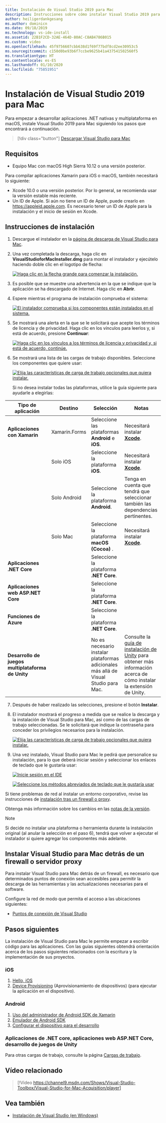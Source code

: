 ```yaml
---
title: Instalación de Visual Studio 2019 para Mac
description: Instrucciones sobre cómo instalar Visual Studio 2019 para Mac y los componentes adicionales necesarios para el desarrollo multiplataforma.
author: heiligerdankgesang
ms.author: dominicn
ms.date: 09/18/2019
ms.technology: vs-ide-install
ms.assetid: 22B1F2CD-32AE-464D-80AC-C8AB4786B015
ms.custom: video
ms.openlocfilehash: 45f9756607cbb638d1f69f77bdf8cd2ee30953c5
ms.sourcegitcommit: c150d0be93b6f7ccbe9625b41a437541502560f5
ms.translationtype: HT
ms.contentlocale: es-ES
ms.lasthandoff: 01/10/2020
ms.locfileid: "75851951"
---
```

# <a name="install-visual-studio-2019-for-mac"></a>Instalación de Visual Studio 2019 para Mac

Para empezar a desarrollar aplicaciones .NET nativas y multiplataforma en macOS, instale Visual Studio 2019 para Mac siguiendo los pasos que encontrará a continuación.

 > [!div class="button"]
 > [Descargar Visual Studio para Mac](https://visualstudio.microsoft.com/vs/mac/)

## <a name="requirements"></a>Requisitos

- Equipo Mac con macOS High Sierra 10.12 o una versión posterior.

Para compilar aplicaciones Xamarin para iOS o macOS, también necesitará lo siguiente:

- Xcode 10.0 o una versión posterior. Por lo general, se recomienda usar la versión estable más reciente.
- Un ID de Apple. Si aún no tiene un ID de Apple, puede crearlo en https://appleid.apple.com. Es necesario tener un ID de Apple para la instalación y el inicio de sesión en Xcode.

## <a name="installation-instructions"></a>Instrucciones de instalación

1. Descargue el instalador en la [página de descarga de Visual Studio para Mac](https://visualstudio.microsoft.com/vs/mac/).
2. Una vez completada la descarga, haga clic en **VisualStudioforMacInstaller.dmg** para montar el instalador y ejecútelo haciendo doble clic en el logotipo de flecha:

    [![Haga clic en la flecha grande para comenzar la instalación.](media/install-installer-sml.png)](media/install-installer.png#lightbox)

3. Es posible que se muestre una advertencia en la que se indique que la aplicación se ha descargado de Internet. Haga clic en **Abrir**.
4. Espere mientras el programa de instalación comprueba el sistema:

    [![El instalador comprueba si los componentes están instalados en el sistema.](media/install-checking-sml.png)](media/install-checking.png#lightbox)

5. Se mostrará una alerta en la que se le solicitará que acepte los términos de licencia y de privacidad. Haga clic en los vínculos para leerlos y, si está de acuerdo, presione **Continuar**:

    [![Haga clic en los vínculos a los términos de licencia y privacidad y, si está de acuerdo, continúe.](media/install-privacy.png)](media/install-privacy.png#lightbox)

6. Se mostrará una lista de las cargas de trabajo disponibles. Seleccione los componentes que quiere usar:

    [![Elija las características de carga de trabajo opcionales que quiera instalar.](media/install-selection.png)](media/install-selection.png#lightbox)

   Si no desea instalar todas las plataformas, utilice la guía siguiente para ayudarle a elegirlas:


|Tipo de aplicación  |Destino  |Selección  |Notas  |
|---------|---------|---------|---------|
|**Aplicaciones con Xamarin**| Xamarin.Forms|Seleccione las plataformas **Android** e **iOS**. |Necesitará instalar [**Xcode**](https://developer.apple.com/xcode/). |
||Solo iOS|Seleccione la plataforma **iOS**.|Necesitará instalar [**Xcode**](https://developer.apple.com/xcode/).|
||Solo Android|Seleccione la plataforma **Android**.|Tenga en cuenta que tendrá que seleccionar también las dependencias pertinentes.|
||Solo Mac|Seleccione la plataforma **macOS (Cocoa)** .|Necesitará instalar [**Xcode**](https://developer.apple.com/xcode/).|
|**Aplicaciones .NET Core**|         |Seleccione la plataforma **.NET Core**.|         |
|**Aplicaciones web ASP.NET Core**|         |Seleccione la plataforma **.NET Core**.|         |
|**Funciones de Azure**|         |Seleccione la plataforma **.NET Core**.|         |
|**Desarrollo de juegos multiplataforma de Unity**|         |No es necesario instalar plataformas adicionales más allá de Visual Studio para Mac.| Consulte la [guía de instalación de Unity](/visualstudio/mac/setup-vsmac-tools-unity) para obtener más información acerca de cómo instalar la extensión de Unity.|


7. Después de haber realizado las selecciones, presione el botón **Instalar**.
8. El instalador mostrará el progreso a medida que se realice la descarga y la instalación de Visual Studio para Mac, así como de las cargas de trabajo seleccionadas. Se le solicitará que indique la contraseña para conceder los privilegios necesarios para la instalación.

    [![Elija las características de carga de trabajo opcionales que quiera instalar.](media/installation-progress.png)](media/installation-progress.png#lightbox)

9. Una vez instalado, Visual Studio para Mac le pedirá que personalice su instalación, para lo que deberá iniciar sesión y seleccionar los enlaces de teclado que le gustaría usar:

    [![Inicie sesión en el IDE](media/ide-tour-2019-start-signin.png)](media/ide-tour-2019-start-signin.png#lightbox)

    [![Seleccione los métodos abreviados de teclado que le gustaría usar](media/ide-tour-2019-keyboard-shortcut.png)](media/ide-tour-2019-keyboard-shortcut.png#lightbox)

Si tiene problemas de red al instalar un entorno corporativo, revise las instrucciones de [instalación tras un firewall o proxy](/visualstudio/mac/installation#install-visual-studio-for-mac-behind-a-firewall-or-proxy-server).

Obtenga más información sobre los cambios en las [notas de la versión](/visualstudio/releasenotes/vs2019-mac-relnotes).

> [!NOTE]
> Si decide no instalar una plataforma o herramienta durante la instalación original (al anular la selección en el paso 6), tendrá que volver a ejecutar el instalador si quiere agregar los componentes más adelante.

## <a name="install-visual-studio-for-mac-behind-a-firewall-or-proxy-server"></a>Instalar Visual Studio para Mac detrás de un firewall o servidor proxy

Para instalar Visual Studio para Mac detrás de un firewall, es necesario que determinados puntos de conexión sean accesibles para permitir la descarga de las herramientas y las actualizaciones necesarias para el software.

Configure la red de modo que permita el acceso a las ubicaciones siguientes:

- [Puntos de conexión de Visual Studio](/visualstudio/mac/install-behind-a-firewall-or-proxy-server)

## <a name="next-steps"></a>Pasos siguientes

La instalación de Visual Studio para Mac le permite empezar a escribir código para las aplicaciones. Con las guías siguientes obtendrá orientación acerca de los pasos siguientes relacionados con la escritura y la implementación de sus proyectos.

### <a name="ios"></a>iOS

1. [Hello, iOS](https://developer.xamarin.com/guides/ios/getting_started/hello,_iOS/)
2. [Device Provisioning](https://developer.xamarin.com/guides/ios/getting_started/installation/device_provisioning) (Aprovisionamiento de dispositivos) (para ejecutar la aplicación en el dispositivo).

### <a name="android"></a>Android

1. [Uso del administrador de Android SDK de Xamarin](https://developer.xamarin.com/guides/android/getting_started/installation/android-sdk/?ide=xs)
2. [Emulador de Android SDK](https://developer.xamarin.com/guides/android/getting_started/installation/android-emulator/)
4. [Configurar el dispositivo para el desarrollo](https://developer.xamarin.com/guides/android/getting_started/installation/set_up_device_for_development/)

### <a name="net-core-apps-aspnet-core-web-apps-unity-game-development"></a>Aplicaciones de .NET core, aplicaciones web ASP.NET Core, desarrollo de juegos de Unity

Para otras cargas de trabajo, consulte la página [Cargas de trabajo](workloads.md).

## <a name="related-video"></a>Vídeo relacionado

> [!Video https://channel9.msdn.com/Shows/Visual-Studio-Toolbox/Visual-Studio-for-Mac-Acquisition/player]

## <a name="see-also"></a>Vea también

- [Instalación de Visual Studio (en Windows)](/visualstudio/install/install-visual-studio)
